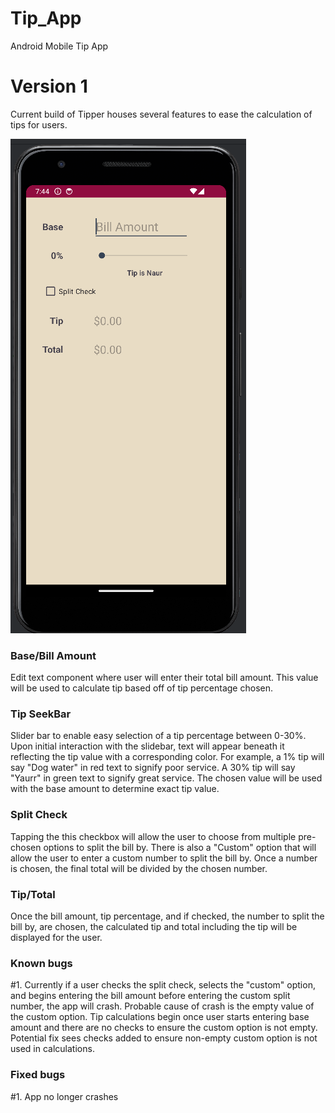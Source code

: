 # Tip_App
Android Mobile Tip App

# Version 1
Current build of Tipper houses several features to ease the calculation of tips for users.

![Image of tipper app with features shown](https://github.com/jvarCS/Tip_App/blob/main/app/Images/app_v1.png)
### Base/Bill Amount
Edit text component where user will enter their total bill amount. This value will be used to calculate tip based off of tip percentage chosen.

### Tip SeekBar
Slider bar to enable easy selection of a tip percentage between 0-30%. Upon initial interaction with the slidebar, text will appear beneath it reflecting the tip value with a corresponding color. For example, a 1% tip will say "Dog water" in red text to signify poor service. A 30% tip will say "Yaurr" in green text to signify great service. The chosen value will be used with the base amount to determine exact tip value.

### Split Check
Tapping the this checkbox will allow the user to choose from multiple pre-chosen options to split the bill by. There is also a "Custom" option that will allow the user to enter a custom number to split the bill by. Once a number is chosen, the final total will be divided by the chosen number.

### Tip/Total
Once the bill amount, tip percentage, and if checked, the number to split the bill by, are chosen, the calculated tip and total including the tip will be displayed for the user.

### Known bugs
#1. Currently if a user checks the split check, selects the "custom" option, and begins entering the bill amount before entering the custom split number, the app will crash. Probable cause of crash is the empty value of the custom option. Tip calculations begin once user starts entering base amount and there are no checks to ensure the custom option is not empty. Potential fix sees checks added to ensure non-empty custom option is not used in calculations.

### Fixed bugs
#1. App no longer crashes
